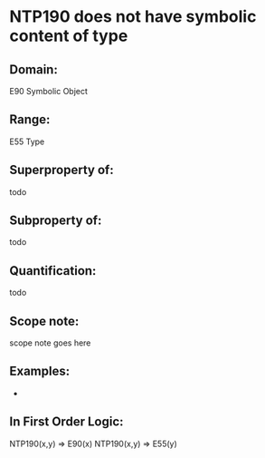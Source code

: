 # NTP190 does not have symbolic content of type

## Domain: 

E90 Symbolic Object

## Range: 

E55 Type

## Superproperty of: 

todo

## Subproperty of: 

todo

## Quantification: 

todo

## Scope note: 

scope note goes here

## Examples: 

* 

## In First Order Logic: 

NTP190(x,y) ⇒ E90(x)
NTP190(x,y) ⇒ E55(y)

